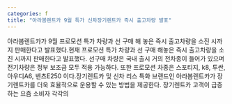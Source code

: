 ```yaml
---
categories: f
title: "아라봄렌트카 9월 특가 신차장기렌트카 즉시 출고차량 발표"
---
```

아라봄렌트카가 9월 프로모션 특가 차량과 선 구매 해 놓은 즉시 출고차량을 소진 시까지 판매한다고 발표했다.현재 프로모션 특가 차량과 선 구매 해놓은 즉시 출고차량을 소진 시까지 판매한다고 발표했다. 선구매 차량은 국내 출시 거의 전차종이 들어가 있으며 전기차량은 정부 보조금 모두 적용 가능하다. 또한 프로모션 차종은 스포티지, k8, 투싼, 아우디A6, 벤츠E250 이다.장기렌트카 및 신차 리스 특화 브랜드인 아라봄렌트카가 장기렌트카를 더욱 효율적으로 운용할 수 있는 방법을 제공한다. 장기렌트카 고객이 급증하는 요즘 소비자 각각의